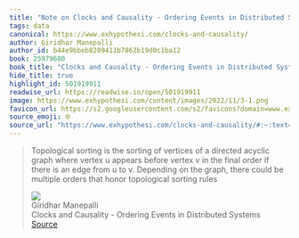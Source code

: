 ```yaml
---
title: "Note on Clocks and Causality - Ordering Events in Distributed Systems via Giridhar Manepalli"
tags: data
canonical: https://www.exhypothesi.com/clocks-and-causality/
author: Giridhar Manepalli
author_id: b44e9bbeb8209411b7862b19d0c1ba12
book: 25979680
book_title: "Clocks and Causality - Ordering Events in Distributed Systems"
hide_title: true
highlight_id: 501919911
readwise_url: https://readwise.io/open/501919911
image: https://www.exhypothesi.com/content/images/2022/11/3-1.png
favicon_url: https://s2.googleusercontent.com/s2/favicons?domain=www.exhypothesi.com
source_emoji: 🌐
source_url: "https://www.exhypothesi.com/clocks-and-causality/#:~:text=Topological%20sorting%20is,topological%20sorting%20rules"
---
```


> Topological sorting is the sorting of vertices of a directed acyclic graph where vertex u appears before vertex v in the final order if there is an edge from u to v. Depending on the graph, there could be multiple orders that honor topological sorting rules
> <div class="quoteback-footer"><div class="quoteback-avatar"><img class="mini-favicon" src="https://s2.googleusercontent.com/s2/favicons?domain=www.exhypothesi.com"></div><div class="quoteback-metadata"><div class="metadata-inner"><span style="display:none">FROM:</span><div aria-label="Giridhar Manepalli" class="quoteback-author"> Giridhar Manepalli</div><div aria-label="Clocks and Causality - Ordering Events in Distributed Systems" class="quoteback-title"> Clocks and Causality - Ordering Events in Distributed Systems</div></div></div><div class="quoteback-backlink"><a target="_blank" aria-label="go to the full text of this quotation" rel="noopener" href="https://www.exhypothesi.com/clocks-and-causality/#:~:text=Topological%20sorting%20is,topological%20sorting%20rules" class="quoteback-arrow"> Source</a></div></div>